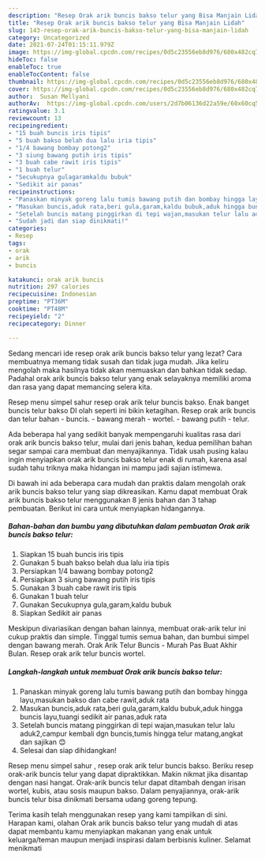 ```yaml
---
description: "Resep Orak arik buncis bakso telur yang Bisa Manjain Lidah"
title: "Resep Orak arik buncis bakso telur yang Bisa Manjain Lidah"
slug: 143-resep-orak-arik-buncis-bakso-telur-yang-bisa-manjain-lidah
category: Uncategorized
date: 2021-07-24T01:15:11.979Z
image: https://img-global.cpcdn.com/recipes/0d5c23556eb8d976/680x482cq70/orak-arik-buncis-bakso-telur-foto-resep-utama.jpg
hideToc: false
enableToc: true
enableTocContent: false
thumbnail: https://img-global.cpcdn.com/recipes/0d5c23556eb8d976/680x482cq70/orak-arik-buncis-bakso-telur-foto-resep-utama.jpg
cover: https://img-global.cpcdn.com/recipes/0d5c23556eb8d976/680x482cq70/orak-arik-buncis-bakso-telur-foto-resep-utama.jpg
author:  Susan Mellyani
authorAv:  https://img-global.cpcdn.com/users/2d7b06136d22a59e/60x60cq50/avatar.jpg
ratingvalue: 3.1
reviewcount: 13
recipeingredient:
- "15 buah buncis iris tipis"
- "5 buah bakso belah dua lalu iria tipis"
- "1/4 bawang bombay potong2"
- "3 siung bawang putih iris tipis"
- "3 buah cabe rawit iris tipis"
- "1 buah telur"
- "Secukupnya gulagaramkaldu bubuk"
- "Sedikit air panas"
recipeinstructions:
- "Panaskan minyak goreng lalu tumis bawang putih dan bombay hingga layu,masukan bakso dan cabe rawit,aduk rata"
- "Masukan buncis,aduk rata,beri gula,garam,kaldu bubuk,aduk hingga buncis layu,tuangi sedikit air panas,aduk rata"
- "Setelah buncis matang pinggirkan di tepi wajan,masukan telur lalu aduk2,campur kembali dgn buncis,tumis hingga telur matang,angkat dan sajikan 😊"
- "Sudah jadi dan siap dinikmati!"
categories:
- Resep
tags:
- orak
- arik
- buncis

katakunci: orak arik buncis 
nutrition: 297 calories
recipecuisine: Indonesian
preptime: "PT36M"
cooktime: "PT48M"
recipeyield: "2"
recipecategory: Dinner

---
```



Sedang mencari ide resep orak arik buncis bakso telur yang lezat? Cara membuatnya memang tidak susah dan tidak juga mudah. Jika keliru mengolah maka hasilnya tidak akan memuaskan dan bahkan tidak sedap. Padahal orak arik buncis bakso telur yang enak selayaknya memiliki aroma dan rasa yang dapat memancing selera kita.


Resep menu simpel sahur resep orak arik telur buncis bakso. Enak banget buncis telur bakso DI olah seperti ini bikin ketagihan. Resep orak arik buncis dan telur bahan - buncis. - bawang merah - wortel. - bawang putih - telur.

Ada beberapa hal yang sedikit banyak mempengaruhi kualitas rasa dari orak arik buncis bakso telur, mulai dari jenis bahan, kedua pemilihan bahan segar sampai cara membuat dan menyajikannya. Tidak usah pusing kalau ingin menyiapkan orak arik buncis bakso telur enak di rumah, karena asal sudah tahu triknya maka hidangan ini mampu jadi sajian istimewa.


Di bawah ini ada beberapa cara mudah dan praktis dalam mengolah orak arik buncis bakso telur yang siap dikreasikan. Kamu dapat membuat Orak arik buncis bakso telur menggunakan 8 jenis bahan dan 3 tahap pembuatan. Berikut ini cara untuk menyiapkan hidangannya.

<!--inarticleads1-->

##### Bahan-bahan dan bumbu yang dibutuhkan dalam pembuatan Orak arik buncis bakso telur:

1. Siapkan 15 buah buncis iris tipis
1. Gunakan 5 buah bakso belah dua lalu iria tipis
1. Persiapkan 1/4 bawang bombay potong2
1. Persiapkan 3 siung bawang putih iris tipis
1. Gunakan 3 buah cabe rawit iris tipis
1. Gunakan 1 buah telur
1. Gunakan Secukupnya gula,garam,kaldu bubuk
1. Siapkan Sedikit air panas


Meskipun divariasikan dengan bahan lainnya, membuat orak-arik telur ini cukup praktis dan simple. Tinggal tumis semua bahan, dan bumbui simpel dengan bawang merah. Orak Arik Telur Buncis - Murah Pas Buat Akhir Bulan. Resep orak arik telur buncis wortel. 

<!--inarticleads2-->

##### Langkah-langkah untuk membuat Orak arik buncis bakso telur:

1. Panaskan minyak goreng lalu tumis bawang putih dan bombay hingga layu,masukan bakso dan cabe rawit,aduk rata
1. Masukan buncis,aduk rata,beri gula,garam,kaldu bubuk,aduk hingga buncis layu,tuangi sedikit air panas,aduk rata
1. Setelah buncis matang pinggirkan di tepi wajan,masukan telur lalu aduk2,campur kembali dgn buncis,tumis hingga telur matang,angkat dan sajikan 😊
1. Selesai dan siap dihidangkan!

Resep menu simpel sahur , resep orak arik telur buncis bakso. Beriku resep orak-arik buncis telur yang dapat dipraktikkan. Makin nikmat jika disantap dengan nasi hangat. Orak-arik buncis telur dapat ditambah dengan irisan wortel, kubis, atau sosis maupun bakso. Dalam penyajiannya, orak-arik buncis telur bisa dinikmati bersama udang goreng tepung. 

Terima kasih telah menggunakan resep yang kami tampilkan di sini. Harapan kami, olahan Orak arik buncis bakso telur yang mudah di atas dapat membantu kamu menyiapkan makanan yang enak untuk keluarga/teman maupun menjadi inspirasi dalam berbisnis kuliner. Selamat menikmati
